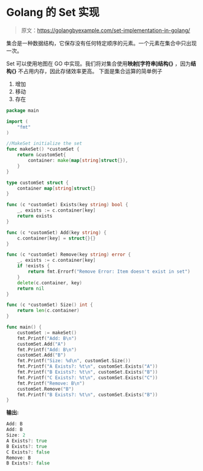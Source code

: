 # Golang 的 Set 实现

> 原文：<https://golangbyexample.com/set-implementation-in-golang/>

集合是一种数据结构，它保存没有任何特定顺序的元素。一个元素在集合中只出现一次。

Set 可以使用地图在 GO 中实现。我们将对集合使用**映射[字符串]结构{}** ，因为**结构{}** 不占用内存，因此存储效率更高。
下面是集合运算的简单例子

1.  增加
2.  移动
3.  存在

```go
package main

import (
    "fmt"
)

//MakeSet initialize the set
func makeSet() *customSet {
    return &customSet{
        container: make(map[string]struct{}),
    }
}

type customSet struct {
    container map[string]struct{}
}

func (c *customSet) Exists(key string) bool {
    _, exists := c.container[key]
    return exists
}

func (c *customSet) Add(key string) {
    c.container[key] = struct{}{}
}

func (c *customSet) Remove(key string) error {
    _, exists := c.container[key]
    if !exists {
        return fmt.Errorf("Remove Error: Item doesn't exist in set")
    }
    delete(c.container, key)
    return nil
}

func (c *customSet) Size() int {
    return len(c.container)
}

func main() {
    customSet := makeSet()
    fmt.Printf("Add: B\n")
    customSet.Add("A")
    fmt.Printf("Add: B\n")
    customSet.Add("B")
    fmt.Printf("Size: %d\n", customSet.Size())
    fmt.Printf("A Exists?: %t\n", customSet.Exists("A"))
    fmt.Printf("B Exists?: %t\n", customSet.Exists("B"))
    fmt.Printf("C Exists?: %t\n", customSet.Exists("C"))
    fmt.Printf("Remove: B\n")
    customSet.Remove("B")
    fmt.Printf("B Exists?: %t\n", customSet.Exists("B"))
}
```

**输出:**

```go
Add: B
Add: B
Size: 2
A Exists?: true
B Exists?: true
C Exists?: false
Remove: B
B Exists?: false
```